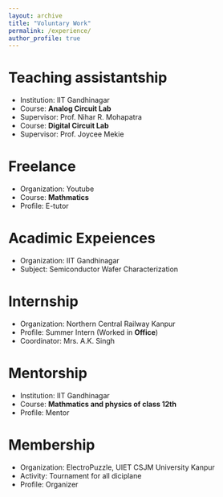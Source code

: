 ```yaml
---
layout: archive
title: "Voluntary Work"
permalink: /experience/
author_profile: true
---
```


Teaching assistantship
======

* Institution: IIT Gandhinagar
* Course: **Analog Circuit Lab**
* Supervisor: Prof. Nihar R. Mohapatra
* Course: **Digital Circuit Lab**
* Supervisor: Prof. Joycee Mekie

Freelance
======

* Organization: Youtube
* Course: **Mathmatics**
* Profile: E-tutor

Acadimic Expeiences
======

* Organization: IIT Gandhinagar
* Subject: Semiconductor Wafer Characterization

Internship
======

* Organization: Northern Central Railway Kanpur
* Profile: Summer Intern (Worked in **Office**)
* Coordinator: Mrs. A.K. Singh

Mentorship
======

* Institution: IIT Gandhinagar
* Course: **Mathmatics and physics of class 12th**
* Profile: Mentor

Membership
======

* Organization: ElectroPuzzle, UIET CSJM University Kanpur 
* Activity:  Tournament for all diciplane
* Profile: Organizer
